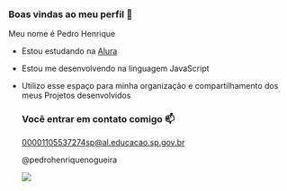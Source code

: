 ### Boas vindas ao meu perfil 🤯

Meu nome é Pedro Henrique
  
- Estou estudando na [Alura](https://www.alura.com.br)
- Estou me desenvolvendo na linguagem JavaScript
- Utilizo esse espaço para minha organização e compartilhamento dos meus Projetos desenvolvidos

  ### Você entrar em contato comigo 📫

  00001105537274sp@al.educacao.sp.gov.br

  @pedrohenriquenogueira


  ![](https://media1.tenor.com/m/1nwjs8in1DUAAAAd/el-bicho-tomando-jugo-cr7.gif)
